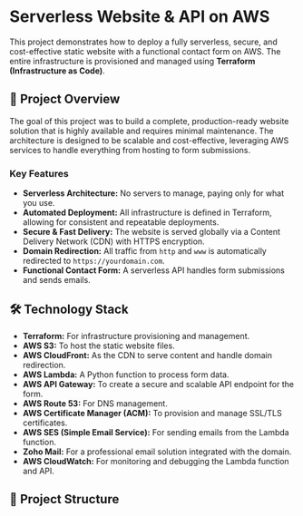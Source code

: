 # Serverless Website & API on AWS

This project demonstrates how to deploy a fully serverless, secure, and cost-effective static website with a functional contact form on AWS. The entire infrastructure is provisioned and managed using **Terraform (Infrastructure as Code)**.

## 🚀 Project Overview

The goal of this project was to build a complete, production-ready website solution that is highly available and requires minimal maintenance. The architecture is designed to be scalable and cost-effective, leveraging AWS services to handle everything from hosting to form submissions.

### Key Features
- **Serverless Architecture:** No servers to manage, paying only for what you use.
- **Automated Deployment:** All infrastructure is defined in Terraform, allowing for consistent and repeatable deployments.
- **Secure & Fast Delivery:** The website is served globally via a Content Delivery Network (CDN) with HTTPS encryption.
- **Domain Redirection:** All traffic from `http` and `www` is automatically redirected to `https://yourdomain.com`.
- **Functional Contact Form:** A serverless API handles form submissions and sends emails.

## 🛠️ Technology Stack

- **Terraform:** For infrastructure provisioning and management.
- **AWS S3:** To host the static website files.
- **AWS CloudFront:** As the CDN to serve content and handle domain redirection.
- **AWS Lambda:** A Python function to process form data.
- **AWS API Gateway:** To create a secure and scalable API endpoint for the form.
- **AWS Route 53:** For DNS management.
- **AWS Certificate Manager (ACM):** To provision and manage SSL/TLS certificates.
- **AWS SES (Simple Email Service):** For sending emails from the Lambda function.
- **Zoho Mail:** For a professional email solution integrated with the domain.
- **AWS CloudWatch:** For monitoring and debugging the Lambda function and API.

## 📁 Project Structure